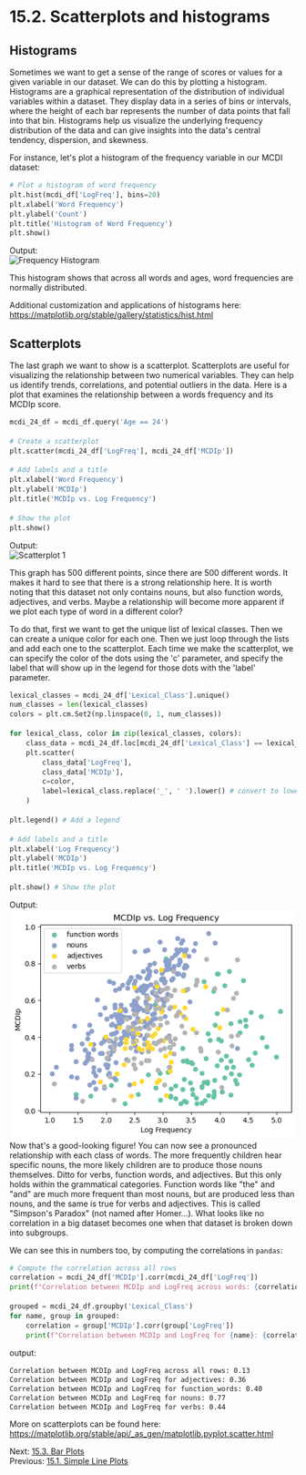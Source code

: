 # 15.2. Scatterplots and histograms

## Histograms

Sometimes we want to get a sense of the range of scores or values for a given variable in our dataset. We can do this by
plotting a histogram. Histograms are a graphical representation of the distribution of individual variables within a
dataset. They display data in a series of bins or intervals, where the height of each bar represents the number of data
points that fall into that bin. Histograms help us visualize the underlying frequency distribution of the data and can
give insights into the data's central tendency, dispersion, and skewness.

For instance, let's plot a histogram of the frequency variable in our MCDI dataset:

```python
# Plot a histogram of word frequency
plt.hist(mcdi_df['LogFreq'], bins=20)
plt.xlabel('Word Frequency')
plt.ylabel('Count')
plt.title('Histogram of Word Frequency')
plt.show()
```

Output:\
![Frequency Histogram](../images/frequency_histogram.png)

This histogram shows that across all words and ages, word frequencies are normally distributed.

Additional customization and applications of histograms here: https://matplotlib.org/stable/gallery/statistics/hist.html

## Scatterplots

The last graph we want to show is a scatterplot. Scatterplots are useful for visualizing the relationship between two
numerical variables. They can help us identify trends, correlations, and potential outliers in the data. Here is a plot
that examines the relationship between a words frequency and its MCDIp score.

```python
mcdi_24_df = mcdi_df.query('Age == 24')

# Create a scatterplot
plt.scatter(mcdi_24_df['LogFreq'], mcdi_24_df['MCDIp'])

# Add labels and a title
plt.xlabel('Word Frequency')
plt.ylabel('MCDIp')
plt.title('MCDIp vs. Log Frequency')

# Show the plot
plt.show()
```

Output:\
![Scatterplot 1](../images/scatter1.png)

This graph has 500 different points, since there are 500 different words. It makes it hard to see that there is a strong
relationship here. It is worth noting that this dataset not only contains nouns, but also function words, adjectives,
and verbs. Maybe a relationship will become more apparent if we plot each type of word in a different color?

To do that, first we want to get the unique list of lexical classes. Then we can create a unique color for each one.
Then we just loop through the lists and add each one to the scatterplot. Each time we make the scatterplot, we can
specify the color of the dots using the 'c' parameter, and specify the label that will show up in the legend for those
dots with the 'label' parameter.

```python
lexical_classes = mcdi_24_df['Lexical_Class'].unique()
num_classes = len(lexical_classes)
colors = plt.cm.Set2(np.linspace(0, 1, num_classes))

for lexical_class, color in zip(lexical_classes, colors):
    class_data = mcdi_24_df.loc[mcdi_24_df['Lexical_Class'] == lexical_class]
    plt.scatter(
        class_data['LogFreq'],
        class_data['MCDIp'],
        c=color,
        label=lexical_class.replace('_', ' ').lower() # convert to lowercase, no underscores
    )

plt.legend() # Add a legend

# Add labels and a title
plt.xlabel('Log Frequency')
plt.ylabel('MCDIp')
plt.title('MCDIp vs. Log Frequency')

plt.show() # Show the plot
```

Output:\
![Scatterplot 2](../images/scatter2.png) Now that's a good-looking figure! You can now see a pronounced relationship
with each class of words. The more frequently children hear specific nouns, the more likely children are to produce
those nouns themselves. Ditto for verbs, function words, and adjectives. But this only holds within the grammatical
categories. Function words like "the" and "and" are much more frequent than most nouns, but are produced less than
nouns, and the same is true for verbs and adjectives. This is called "Simpson's Paradox" (not named after Homer...).
What looks like no correlation in a big dataset becomes one when that dataset is broken down into subgroups.

We can see this in numbers too, by computing the correlations in `pandas`:

```python
# Compute the correlation across all rows
correlation = mcdi_24_df['MCDIp'].corr(mcdi_24_df['LogFreq'])
print(f"Correlation between MCDIp and LogFreq across words: {correlation:.2f}")

grouped = mcdi_24_df.groupby('Lexical_Class')
for name, group in grouped:
    correlation = group['MCDIp'].corr(group['LogFreq'])
    print(f"Correlation between MCDIp and LogFreq for {name}: {correlation:.2f}")
```

output:

```text
Correlation between MCDIp and LogFreq across all rows: 0.13
Correlation between MCDIp and LogFreq for adjectives: 0.36
Correlation between MCDIp and LogFreq for function_words: 0.40
Correlation between MCDIp and LogFreq for nouns: 0.77
Correlation between MCDIp and LogFreq for verbs: 0.44
```

More on scatterplots can be found here: https://matplotlib.org/stable/api/_as_gen/matplotlib.pyplot.scatter.html

Next: [15.3. Bar Plots](15.3.%20Bar%20Plots.md)<br>
Previous: [15.1. Simple Line Plots](../CH15/15.1.%20Simple%20Line%20Plots.md)
